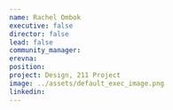 ```yaml
---
name: Rachel Ombok
executive: false
director: false
lead: false
community_manager:  
erevna: 
position: 
project: Design, 211 Project
image: ../assets/default_exec_image.png
linkedin: 
---
```

